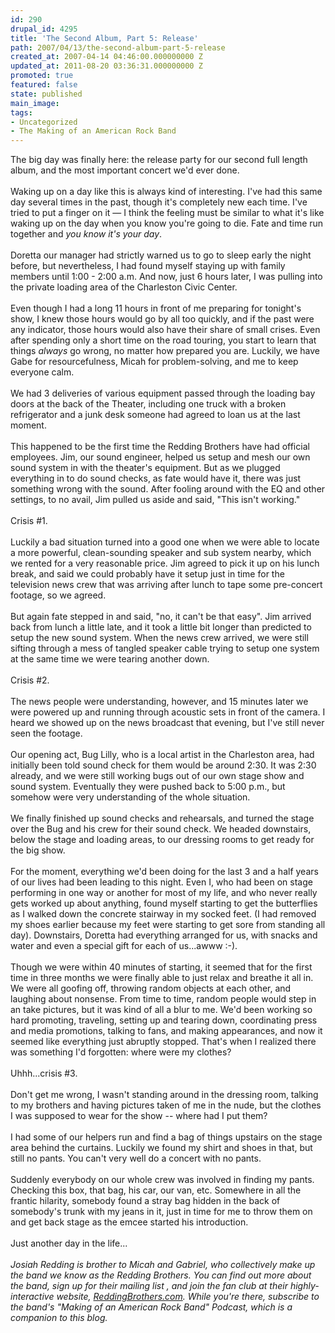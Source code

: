 ```yaml
---
id: 290
drupal_id: 4295
title: 'The Second Album, Part 5: Release'
path: 2007/04/13/the-second-album-part-5-release
created_at: 2007-04-14 04:46:00.000000000 Z
updated_at: 2011-08-20 03:36:31.000000000 Z
promoted: true
featured: false
state: published
main_image: 
tags:
- Uncategorized
- The Making of an American Rock Band
---
```

The big day was finally here: the release party for our second full length album, and the most important concert we'd ever done.<br /><br />Waking up on a day like this is always kind of interesting. I've had this same day several times in the past, though it's completely new each time. I've tried to put a finger on it — I think the feeling must be similar to what it's like waking up on the day when you know you're going to die. Fate and time run together and <span style="font-style:italic;">you know it's your day</span>.<br /><br />Doretta our manager had strictly warned us to go to sleep early the night before, but nevertheless, I had found myself staying up with family members until 1:00 - 2:00 a.m. And now, just 6 hours later, I was pulling into the private loading area of the Charleston Civic Center.<br /><br />Even though I had a long 11 hours in front of me preparing for tonight's show, I knew those hours would go by all too quickly, and if the past were any indicator, those hours would also have their share of small crises. Even after spending only a short time on the road touring, you start to learn that things <span style="font-style:italic;">always</span> go wrong, no matter how prepared you are. Luckily, we have Gabe for resourcefulness, Micah for problem-solving, and me to keep everyone calm.<br /><br />We had 3 deliveries of various equipment passed through the loading bay doors at the back of the Theater, including one truck with a broken refrigerator and a junk desk someone had agreed to loan us at the last moment.<br /><br />This happened to be the first time the Redding Brothers have had official employees. Jim, our sound engineer, helped us setup and mesh our own sound system in with the theater's equipment. But as we plugged everything in to do sound checks, as fate would have it, there was just something wrong with the sound. After fooling around with the EQ and other settings, to no avail, Jim pulled us aside and said, "This isn't working."<br /><br />Crisis #1.<br /><br />Luckily a bad situation turned into a good one when we were able to locate a more powerful, clean-sounding speaker and sub system nearby, which we rented for a very reasonable price. Jim agreed to pick it up on his lunch break, and said we could probably have it setup just in time for the television news crew that was arriving after lunch to tape some pre-concert footage, so we agreed.<br /><br />But again fate stepped in and said, "no, it can't be that easy". Jim arrived back from lunch a little late, and it took a little bit longer than predicted to setup the new sound system. When the news crew arrived, we were still sifting through a mess of tangled speaker cable trying to setup one system at the same time we were tearing another down.<br /><br />Crisis #2.<br /><br />The news people were understanding, however, and 15 minutes later we were powered up and running through acoustic sets in front of the camera. I heard we showed up on the news broadcast that evening, but I've still never seen the footage.<br /><br />Our opening act, Bug Lilly, who is a local artist in the Charleston area, had initially been told sound check for them would be around 2:30. It was 2:30 already, and we were still working bugs out of our own stage show and sound system. Eventually they were pushed back to 5:00 p.m., but somehow were very understanding of the whole situation.<br /><br />We finally finished up sound checks and rehearsals, and turned the stage over the Bug and his crew for their sound check. We headed downstairs, below the stage and loading areas, to our dressing rooms to get ready for the big show.<br /><br />For the moment, everything we'd been doing for the last 3 and a half years of our lives had been leading to this night. Even I, who had been on stage performing in one way or another for most of my life, and who never really gets worked up about anything, found myself starting to get the butterflies as I walked down the concrete stairway in my socked feet. (I had removed my shoes earlier because my feet were starting to get sore from standing all day). Downstairs, Doretta had everything arranged for us, with snacks and water and even a special gift for each of us...awww :-).<br /><br />Though we were within 40 minutes of starting, it seemed that for the first time in three months we were finally able to just relax and breathe it all in. We were all goofing off, throwing random objects at each other, and laughing about nonsense. From time to time, random people would step in an take pictures, but it was kind of all a blur to me. We'd been working so hard promoting, traveling, setting up and tearing down, coordinating press and media promotions, talking to fans, and making appearances, and now it seemed like everything just abruptly stopped. That's when I realized there was something I'd forgotten: where were my clothes?<br /><br />Uhhh...crisis #3.<br /><br />Don't get me wrong, I wasn't standing around in the dressing room, talking to my brothers and having pictures taken of me in the nude, but the clothes I was supposed to wear for the show -- where had I put them?<br /><br />I had some of our helpers run and find a bag of things upstairs on the stage area behind the curtains. Luckily we found my shirt and shoes in that, but still no pants. You can't very well do a concert with no pants.<br /><br />Suddenly everybody on our whole crew was involved in finding my pants. Checking this box, that bag, his car, our van, etc. Somewhere in all the frantic hilarity, somebody found a stray bag hidden in the back of somebody's trunk with my jeans in it, just in time for me to throw them on and get back stage as the emcee started his introduction.<br /><br />Just another day in the life...<br /><br /><em>Josiah Redding is brother to Micah and Gabriel, who collectively make up the band we know as the Redding Brothers. You can find out more about the band, sign up for their mailing list , and join the fan club at their highly-interactive website, <a href="http://www.reddingbrothers.com/">ReddingBrothers.com</a>. While you're there, subscribe to the band's "Making of an American Rock Band" Podcast, which is a companion to this blog.</em>
